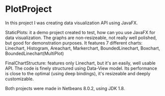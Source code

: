 # PlotProject

In this project I was creating data visualization API using JavaFX.

StaticPlots: it a demo project created to test, how can you use JavaFX for data visualization. The graphs are non-resizeable, not really well polished, but good for demonstration purposes. It features 7 different charts: Linechart, Histogram, Areachart, Markerchart, BoundedLinechart, Boxchart, BoundedLinechart(MultiPlot)

FinalChartStructure: features only Linechart, but it's an easily, well usable API. The code is finely structured using Data-View model. Its performance is close to the optimal (using deep bindings), it's resizeable and deeply customizable.

Both projects were made in Netbeans 8.0.2, using JDK 1.8.
